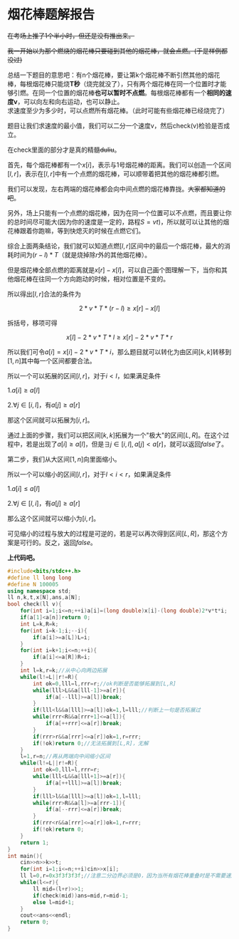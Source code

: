 # 烟花棒题解报告


~~在考场上推了1个半小时，但还是没有推出来。~~


~~我一开始以为那个燃烧的烟花棒只要碰到其他的烟花棒，就会点燃。(于是样例都没过)~~


总结一下题目的意思吧：有n个烟花棒，要让第k个烟花棒不断引然其他的烟花棒，每根烟花棒只能烧**T秒**（烧完就没了），只有两个烟花棒在同一个位置时才能够引燃。在同一个位置的烟花棒**也可以暂时不点燃**。每根烟花棒都有一个**相同的速度v**，可以向左和向右运动，也可以静止。  
求速度至少为多少时，可以点燃所有烟花棒。（此时可能有些烟花棒已经烧完了）


题目让我们求速度的最小值，我们可以二分一个速度v，然后check(v)检验是否成立。


在check里面的部分才是真的精髓~~duliu~~。

首先，每个烟花棒都有一个$x[i]$，表示与1号烟花棒的距离。我们可以创造一个区间$[l,r]$，表示在$[l,r]$中有一个点燃的烟花棒，可以顺带着把其他的烟花棒都引燃。

我们可以发现，左右两端的烟花棒都会向中间点燃的烟花棒靠拢。~~大家都知道的吧~~。

另外，场上只能有一个点燃的烟花棒，因为在同一个位置可以不点燃，而且要让你的总时间尽可能大(因为你的速度是一定的，路程$S=vt$)，所以就可以让其他的烟花棒跟着你跑嘛，等到快熄灭的时候在点燃它们。

综合上面两条结论，我们就可以知道点燃$[l,r]$区间中的最后一个烟花棒，最大的消耗时间为$(r-l)*T$（就是烧掉除$r$外的其他烟花棒）。

但是烟花棒全部点燃的距离就是$x[r]-x[l]$，可以自己画个图理解一下，当你和其他烟花棒在往同一个方向跑动的时候，相对位置是不变的。

所以得出$[l,r]$合法的条件为

$$2*v*T*(r-l) \ge x[r]-x[l]$$

拆括号，移项可得

$$x[l]-2*v*T*l \ge x[r]-2*v*T*r$$

所以我们可令$a[i]=x[i]-2*v*T*i$，那么题目就可以转化为由区间$[k,k]$转移到$[1,n]$其中每一个区间都要合法。

所以一个可以拓展的区间$[l,r]$，对于$i<l$，如果满足条件  

$1.a[i] \ge a[l]$

$2.\forall j \in [i,l]$，有$a[j] \ge a[r]$

那这个区间就可以拓展为$[i,r]$。

通过上面的步骤，我们可以把区间$[k,k]$拓展为一个"极大"的区间$[L,R]$。在这个过程中，若是出现了$a[i]\ge a[l]$，但是$\exists j\in [i,l],a[j]<a[r]$，就可以返回$false$了。

第二步，我们从大区间$[1,n]$向里面缩小。

所以一个可以缩小的区间$[l,r]$，对于$l<i<r$，如果满足条件

$1.a[i] \le a[l]$

$2.\forall j \in [l,i]$，有$a[j] \ge a[r]$

那么这个区间就可以缩小为$[i,r]$。

可见缩小的过程与放大的过程是可逆的，若是可以再次得到区间$[L,R]$，那这个方案是可行的。反之，返回$false$。

**上代码吧。**


```cpp
#include<bits/stdc++.h>
#define ll long long
#define N 100005
using namespace std;
ll n,k,t,x[N],ans,a[N];
bool check(ll v){
	for(int i=1;i<=n;++i)a[i]=(long double)x[i]-(long double)2*v*t*i;
	if(a[1]<a[n])return 0;
	int L=k,R=k;
	for(int i=k-1;i;--i){
		if(a[i]>=a[L])L=i;
	}
	for(int i=k+1;i<=n;++i){
		if(a[i]<=a[R])R=i;
	}
	int l=k,r=k;//从中心向两边拓展
	while(l!=L||r!=R){
		int ok=0,lll=l,rrr=r;//ok判断是否能够拓展到[L,R]
		while(lll>L&&a[lll-1]>=a[r]){
			if(a[--lll]>=a[l])break;
		}
		if(lll<l&&a[lll]>=a[l])ok=1,l=lll;//判断上一句是否拓展过
		while(rrr<R&&a[rrr+1]<=a[l]){
			if(a[++rrr]<=a[r])break;
		}
		if(rrr>r&&a[rrr]<=a[r])ok=1,r=rrr;
		if(!ok)return 0;//无法拓展到[L,R]，无解
	}
	l=1,r=n;//再从两端向中间缩小区间
	while(l!=L||r!=R){
		int ok=0,lll=l,rrr=r;
		while(lll<L&&a[lll+1]>=a[r]){
			if(a[++lll]>=a[l])break;
		}
		if(lll>l&&a[lll]>=a[l])ok=1,l=lll;
		while(rrr>R&&a[l]>=a[rrr-1]){
			if(a[--rrr]<=a[r])break;
		}
		if(rrr<r&&a[rrr]<=a[r])ok=1,r=rrr;
		if(!ok)return 0;
	}
	return 1;
}
int main(){
	cin>>n>>k>>t;
	for(int i=1;i<=n;++i)cin>>x[i];
	ll l=0,r=0x3f3f3f3f;//注意二分边界必须是0，因为当所有烟花棒重叠时是不需要速度的，我就错了几遍
	while(l<=r){
		ll mid=(l+r)>>1;
		if(check(mid))ans=mid,r=mid-1;
		else l=mid+1;
	}
	cout<<ans<<endl;
	return 0;
}

```
